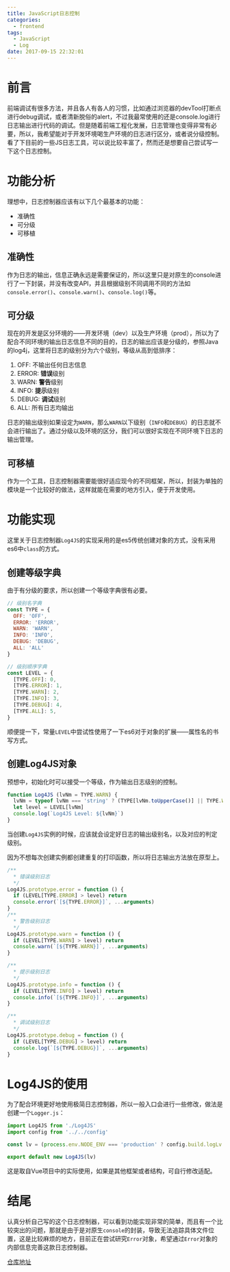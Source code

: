 ```yaml
---
title: JavaScript日志控制
categories:
  - frontend
tags:
  - JavaScript
  - Log
date: 2017-09-15 22:32:01
---
```


# 前言
前端调试有很多方法，并且各人有各人的习惯，比如通过浏览器的devTool打断点进行debug调试，或者清新脱俗的alert，不过我最常使用的还是console.log进行日志输出进行代码的调试。但是随着前端工程化发展，日志管理也变得非常有必要，所以，我希望能对于开发环境喝生产环境的日志进行区分，或者说分级控制。看了下目前的一些JS日志工具，可以说比较丰富了，然而还是想要自己尝试写一下这个日志控制。

<!-- more -->

# 功能分析
理想中，日志控制器应该有以下几个最基本的功能：

+ 准确性
+ 可分级
+ 可移植

## 准确性
作为日志的输出，信息正确永远是需要保证的，所以这里只是对原生的console进行了一下封装，并没有改变API，并且根据级别不同调用不同的方法如`console.error()`、`console.warn()`、`console.log()`等。

## 可分级
现在的开发是区分环境的——开发环境（dev）以及生产环境（prod），所以为了配合不同环境的输出日志信息不同的目的，日志的输出应该是分级的，参照Java的log4j，这里将日志的级别分为六个级别，等级从高到低排序：

1. OFF: 不输出任何日志信息
2. ERROR: **错误**级别
3. WARN: **警告**级别
4. INFO: **提示**级别
5. DEBUG: **调试**级别
6. ALL: 所有日志均输出

日志的输出级别如果设定为`WARN`，那么`WARN`以下级别（`INFO`和`DEBUG`）的日志就不会进行输出了。通过分级以及环境的区分，我们可以很好实现在不同环境下日志的输出管理。

## 可移植
作为一个工具，日志控制器需要能很好适应现今的不同框架，所以，封装为单独的模块是一个比较好的做法，这样就能在需要的地方引入，便于开发使用。

# 功能实现
这里关于日志控制器`Log4JS`的实现采用的是es5传统创建对象的方式，没有采用es6中`class`的方式。

## 创建等级字典
由于有分级的要求，所以创建一个等级字典很有必要。

```javascript
// 级别名字典
const TYPE = {
  OFF: 'OFF',
  ERROR: 'ERROR',
  WARN: 'WARN',
  INFO: 'INFO',
  DEBUG: 'DEBUG',
  ALL: 'ALL'
}

// 级别顺序字典
const LEVEL = {
  [TYPE.OFF]: 0,
  [TYPE.ERROR]: 1,
  [TYPE.WARN]: 2,
  [TYPE.INFO]: 3,
  [TYPE.DEBUG]: 4,
  [TYPE.ALL]: 5,
}
```

顺便提一下，常量`LEVEL`中尝试性使用了一下es6对于对象的扩展——属性名的书写方式。

## 创建Log4JS对象
预想中，初始化时可以接受一个等级，作为输出日志级别的控制。

```javascript
function Log4JS (lvNm = TYPE.WARN) {
  lvNm = typeof lvNm === 'string' ? (TYPE[lvNm.toUpperCase()] || TYPE.WARN) : TYPE.WARN
  let level = LEVEL[lvNm]
  console.log(`Log4JS Level: ${lvNm}`)
}
```

当创建`Log4JS`实例的时候，应该就会设定好日志的输出级别名，以及对应的判定级别。

因为不想每次创建实例都创建重复的打印函数，所以将日志输出方法放在原型上。

```javascript
/**
  * 错误级别日志
  */
Log4JS.prototype.error = function () {
  if (LEVEL[TYPE.ERROR] > level) return
  console.error(`[${TYPE.ERROR}]`, ...arguments)
}
/**
  * 警告级别日志
  */
Log4JS.prototype.warn = function () {
  if (LEVEL[TYPE.WARN] > level) return
  console.warn(`[${TYPE.WARN}]`, ...arguments)
}

/**
  * 提示级别日志
  */
Log4JS.prototype.info = function () {
  if (LEVEL[TYPE.INFO] > level) return
  console.info(`[${TYPE.INFO}]`, ...arguments)
}

/**
  * 调试级别日志
  */
Log4JS.prototype.debug = function () {
  if (LEVEL[TYPE.DEBUG] > level) return
  console.log(`[${TYPE.DEBUG}]`, ...arguments)
}
```

# Log4JS的使用
为了配合环境更好地使用极简日志控制器，所以一般入口会进行一些修改，做法是创建一个`Logger.js`：

```javascript
import Log4JS from './Log4JS'
import config from '../../config'

const lv = (process.env.NODE_ENV === 'production' ? config.build.logLv : config.dev.logLv)

export default new Log4JS(lv)
```

这是取自Vue项目中的实际使用，如果是其他框架或者结构，可自行修改适配。

# 结尾
认真分析自己写的这个日志控制器，可以看到功能实现非常的简单，而且有一个比较突出的问题，那就是由于是对原生`console`的封装，导致无法追踪具体文件位置，这是比较麻烦的地方，目前正在尝试研究`Error`对象，希望通过`Error`对象的内部信息完善这款日志控制器。

[仓库地址](https://github.com/SeanWangx/Log4JS)
